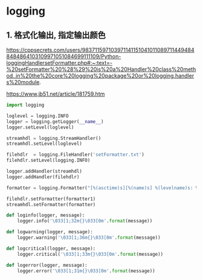 # logging

## 1. 格式化输出, 指定输出颜色

https://cppsecrets.com/users/9837115971039711411510410110897114494848484864103109971051084699111109/Python-loggingHandlersetFormatter.php#:~:text=-%20setFormatter%20%28%29%20is%20a%20Handler%20class%20method.,in%20the%20core%20logging%20package%20or%20logging.handlers%20module.

https://www.jb51.net/article/181759.htm

```python
import logging

loglevel = logging.INFO
logger = logging.getLogger(__name__)
logger.setLevel(loglevel)

streamhdl = logging.StreamHandler()
streamhdl.setLevel(loglevel)

filehdlr  = logging.FileHandler('setFormatter.txt')
filehdlr.setLevel(logging.INFO)

logger.addHandler(streamhdl)
logger.addHandler(filehdlr)

formatter = logging.Formatter("[%(asctime)s][%(name)s] %(levelname)s: %(message)s")

filehdlr.setFormatter(formatter1)
streamhdl.setFormatter(formatter)

def loginfo(logger, message):
    logger.info('\033[1;32m{}\033[0m'.format(message))

def logwarning(logger, message):
    logger.warning('\033[1;36m{}\033[0m'.format(message))

def logcritical(logger, message):
    logger.critical('\033[1;33m{}\033[0m'.format(message))

def logerror(logger, message):
    logger.error('\033[1;31m{}\033[0m'.format(message))
```
